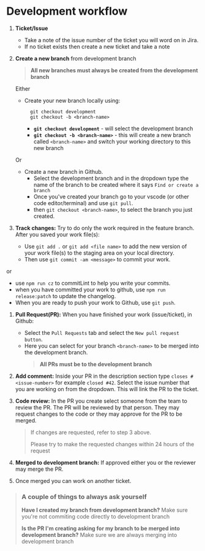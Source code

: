 # Development workflow

1. **Ticket/Issue**
   - Take a note of the issue number of the ticket you will word on in Jira.
   - If no ticket exists then create a new ticket and take a note
2. **Create a new branch** from development branch

   > **All new branches must always be created from the development branch**

   Either

   - Create your new branch locally using:
     ```shell
       git checkout development
       git checkout -b <branch-name>
     ```
     - **`git checkout development`** - will select the development branch
     - **`git checkout -b <branch-name>`** - this will create a new branch
       called `<branch-name>` and switch your working directory to this new
       branch

   Or

   - Create a new branch in Github.
     - Select the development branch and in the dropdown type the name of the
       branch to be created where it says `Find or create a branch`
     - Once you've created your branch go to your vscode (or other code
       editor/terminal) and use `git pull`.
     - then `git checkout <branch-name>`, to select the branch you just created.

3. **Track changes:** Try to do only the work required in the feature branch.
   After you saved your work file(s):
   - Use `git add .` or `git add <file name>` to add the new version of your work file(s) to the staging area on your local directory.
   - Then use `git commit -am <message>` to commit your work.

  or

   - use `npm run cz` to commitLint to help you write your commits.
   - when you have committed your work to github, use `npm run release:patch` to update the changelog.
   - When you are ready to push your work to Github, use `git push`.
1. **Pull Request(PR):** When you have finished your work (issue/ticket), in
   Github:

   - Select the `Pull Requests` tab and select the `New pull request button`.
   - Here you can select for your branch `<branch-name>` to be merged into the
     development branch.
     > **All PRs must be to the development branch**

2. **Add comment:** Inside your PR in the description section type
   `closes #<issue-number>` for example `closed #42`. Select the issue number
   that you are working on from the dropdown. This will link the PR to the
   ticket.
3. **Code review:** In the PR you create select someone from the team to review
   the PR. The PR will be reviewed by that person. They may request changes to
   the code or they may approve for the PR to be merged.
   > If changes are requested, refer to step 3 above.
   >
   > Please try to make the requested changes within 24 hours of the request
4. **Merged to development branch:** If approved either you or the reviewer may
   merge the PR.
5. Once merged you can work on another ticket.

> ### A couple of things to always ask yourself
>
> **Have I created my branch from development branch?** Make sure you're not
> commiting code directly to development branch
>
> **Is the PR I'm creating asking for my branch to be merged into development
> branch?** Make sure we are always merging into development branch
